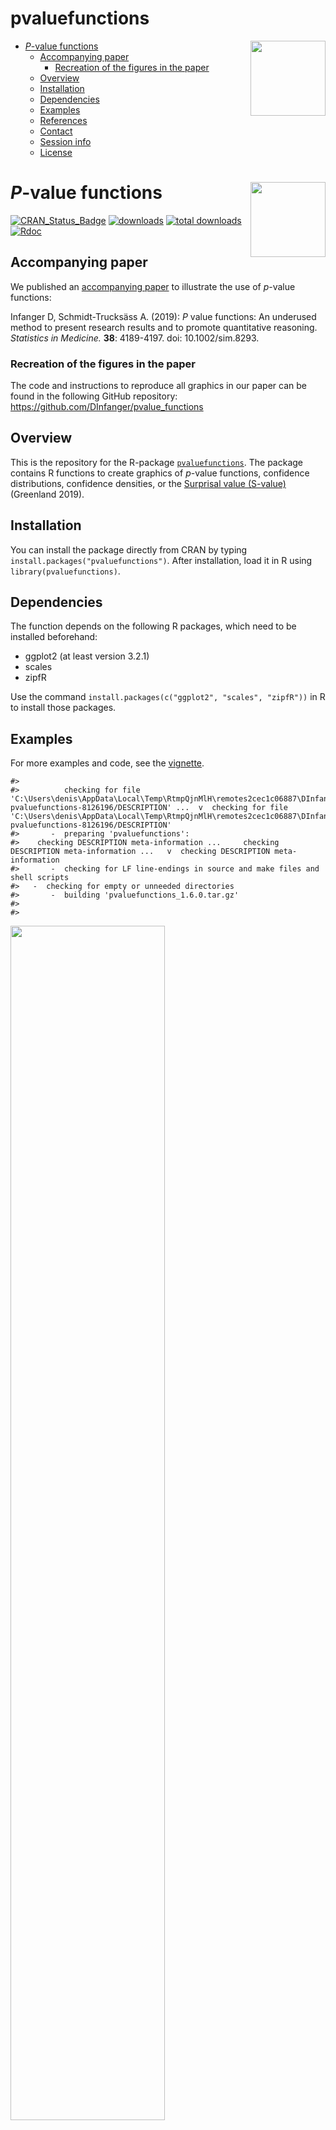 pvaluefunctions
================

  - [*P*-value functions
    <img src="man/figures/logo2.svg" align="right" width="120" />](#p-value-functions)
      - [Accompanying paper](#accompanying-paper)
          - [Recreation of the figures in the
            paper](#recreation-of-the-figures-in-the-paper)
      - [Overview](#overview)
      - [Installation](#installation)
      - [Dependencies](#dependencies)
      - [Examples](#examples)
      - [References](#references)
      - [Contact](#contact)
      - [Session info](#session-info)
      - [License](#license)

<!-- README.md is generated from README.Rmd. Please edit that file -->

# *P*-value functions <img src="man/figures/logo2.svg" align="right" width="120" />

[![CRAN\_Status\_Badge](http://www.r-pkg.org/badges/version/pvaluefunctions)](https://cran.r-project.org/package=pvaluefunctions)
[![downloads](https://cranlogs.r-pkg.org/badges/pvaluefunctions)](https://cran.r-project.org/package=pvaluefunctions)
[![total
downloads](https://cranlogs.r-pkg.org/badges/grand-total/pvaluefunctions)](http://cranlogs.r-pkg.org/badges/grand-total/pvaluefunctions)
[![Rdoc](http://www.rdocumentation.org/badges/version/pvaluefunctions)](http://www.rdocumentation.org/packages/pvaluefunctions)

## Accompanying paper

We published an [accompanying paper](https://doi.org/10.1002/sim.8293)
to illustrate the use of *p*-value functions:

Infanger D, Schmidt-Trucksäss A. (2019): *P* value functions: An
underused method to present research results and to promote quantitative
reasoning. *Statistics in Medicine.* **38**: 4189-4197. doi:
10.1002/sim.8293.

### Recreation of the figures in the paper

The code and instructions to reproduce all graphics in our paper can be
found in the following GitHub repository:
<https://github.com/DInfanger/pvalue_functions>

## Overview

This is the repository for the R-package
[`pvaluefunctions`](https://cran.r-project.org/package=pvaluefunctions).
The package contains R functions to create graphics of *p*-value
functions, confidence distributions, confidence densities, or the
[Surprisal value
(S-value)](http://www.umsl.edu/~fraundorfp/egsurpri.html) (Greenland
2019).

## Installation

You can install the package directly from CRAN by typing
`install.packages("pvaluefunctions")`. After installation, load it in R
using `library(pvaluefunctions)`.

## Dependencies

The function depends on the following R packages, which need to be
installed beforehand:

  - ggplot2 (at least version 3.2.1)
  - scales
  - zipfR

Use the command `install.packages(c("ggplot2", "scales", "zipfR"))` in R
to install those packages.

<!-- ### Important information! -->

<!-- The newest version of [ggplot2 (3.1.1)](https://CRAN.R-project.org/package=ggplot2) has a [bug](https://github.com/tidyverse/ggplot2/issues/2978) in `sec_axis` that will lead to the secondary y-axis being labelled wrongly. -->

<!-- It is therefore recommended that you install the developmental version of ggplot2 until the bug has been fixed. You can install the developmental version using the following command (after installing the [`devtools`](https://CRAN.R-project.org/package=devtools) package): `devtools::install_github("tidyverse/ggplot2")` -->

<!-- To see what version of ggplot2 has been used to create the plots on this page, see the [Session info]. -->

<!-- This warning will be deleted upon the release of a new version of ggplot2 that fixes the bug. -->

## Examples

For more examples and code, see the
[vignette](https://CRAN.R-project.org/package=pvaluefunctions/vignettes/pvaluefun.html).

    #> 
    #>          checking for file 'C:\Users\denis\AppData\Local\Temp\RtmpQjnMlH\remotes2cec1c06887\DInfanger-pvaluefunctions-8126196/DESCRIPTION' ...  v  checking for file 'C:\Users\denis\AppData\Local\Temp\RtmpQjnMlH\remotes2cec1c06887\DInfanger-pvaluefunctions-8126196/DESCRIPTION'
    #>       -  preparing 'pvaluefunctions':
    #>    checking DESCRIPTION meta-information ...     checking DESCRIPTION meta-information ...   v  checking DESCRIPTION meta-information
    #>       -  checking for LF line-endings in source and make files and shell scripts
    #>   -  checking for empty or unneeded directories
    #>       -  building 'pvaluefunctions_1.6.0.tar.gz'
    #>      
    #> 

<img src="man/figures/README-ttest_pval-1.png" width="70%" style="display: block; margin: auto auto auto 0;" />

<img src="man/figures/README-ttest_sval-1.png" width="70%" style="display: block; margin: auto auto auto 0;" />

<img src="man/figures/README-benderfig1-1.png" width="70%" style="display: block; margin: auto auto auto 0;" />

## References

Bender R, Berg G, Zeeb H. (2005): Tutorial: using confidence curves in
medical research. *Biom J.* 47(2): 237-47.

Fraser D. A. S. (2019): The *p*-value function and statistical
inference. *Am Stat,* 73:sup1, 135-147.

Greenland S (2019): Valid *P*-Values Behave Exactly as They Should: Some
Misleading Criticisms of *P*-Values and Their Resolution with
*S*-Values. *Am Stat,* 73sup1, 106-114.

Infanger D, Schmidt-Trucksäss A. (2019): *P* value functions: An
underused method to present research results and to promote quantitative
reasoning. *Stat Med,* 38, 4189-4197. doi: 10.1002/sim.8293.

Poole C. (1987a): Beyond the confidence interval. *Am J Public Health.*
77(2): 195-9.

Poole C. (1987b) Confidence intervals exclude nothing. *Am J Public
Health.* 77(4): 492-3.

Rosenthal R, Rubin DB. (1994): The counternull value of an effect size:
A new statistic. Psychol Sci. 5(6): 329-34.

Schweder T, Hjort NL. (2016): Confidence, likelihood, probability:
statistical inference with confidence distributions. New York, NY:
Cambridge University Press.

Xie M, Singh K, Strawderman WE. (2011): Confidence Distributions and a
Unifying Framework for Meta-Analysis. *J Am Stat Assoc* 106(493):
320-33. doi: 10.1198/jasa.2011.tm09803.

Xie Mg, Singh K. (2013): Confidence distribution, the frequentist
distribution estimator of a parameter: A review. *Internat Statist Rev.*
81(1): 3-39.

## Contact

[Denis Infanger](https://dsbg.unibas.ch/de/personen/denis-infanger/)

## Session info

    #> R version 4.0.0 (2020-04-24)
    #> Platform: x86_64-w64-mingw32/x64 (64-bit)
    #> Running under: Windows 10 x64 (build 18363)
    #> 
    #> Matrix products: default
    #> 
    #> locale:
    #> [1] LC_COLLATE=German_Switzerland.1252  LC_CTYPE=German_Switzerland.1252   
    #> [3] LC_MONETARY=German_Switzerland.1252 LC_NUMERIC=C                       
    #> [5] LC_TIME=German_Switzerland.1252    
    #> 
    #> attached base packages:
    #> [1] stats     graphics  grDevices utils     datasets  methods   base     
    #> 
    #> other attached packages:
    #> [1] pvaluefunctions_1.6.0
    #> 
    #> loaded via a namespace (and not attached):
    #>  [1] Rcpp_1.0.4.6      pillar_1.4.3      compiler_4.0.0    prettyunits_1.1.1
    #>  [5] remotes_2.1.1     tools_4.0.0       testthat_2.3.2    digest_0.6.25    
    #>  [9] pkgbuild_1.0.7    pkgload_1.0.2     tibble_3.0.1      lifecycle_0.2.0  
    #> [13] gtable_0.3.0      evaluate_0.14     memoise_1.1.0     pkgconfig_2.0.3  
    #> [17] rlang_0.4.5       cli_2.0.2         curl_4.3          yaml_2.2.1       
    #> [21] xfun_0.13         dplyr_0.8.5       withr_2.2.0       stringr_1.4.0    
    #> [25] knitr_1.28        vctrs_0.2.4       desc_1.2.0        fs_1.4.1         
    #> [29] devtools_2.3.0    tidyselect_1.0.0  grid_4.0.0        rprojroot_1.3-2  
    #> [33] glue_1.4.0        R6_2.4.1          processx_3.4.2    fansi_0.4.1      
    #> [37] rmarkdown_2.1     sessioninfo_1.1.1 farver_2.0.3      purrr_0.3.4      
    #> [41] ggplot2_3.3.0     callr_3.4.3       magrittr_1.5      scales_1.1.0     
    #> [45] backports_1.1.6   ps_1.3.2          ellipsis_0.3.0    htmltools_0.4.0  
    #> [49] usethis_1.6.1     assertthat_0.2.1  colorspace_1.4-1  stringi_1.4.6    
    #> [53] munsell_0.5.0     crayon_1.3.4

## License

[![License: GPL
v3](https://img.shields.io/badge/License-GPL%20v3-blue.svg)](https://www.gnu.org/licenses/gpl-3.0)
